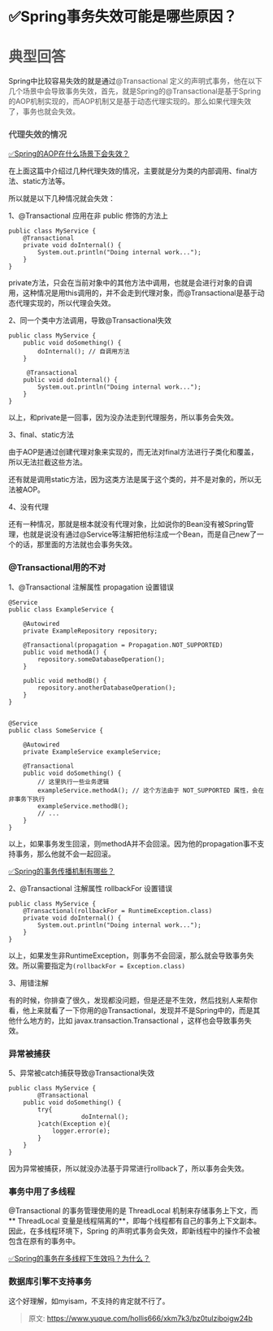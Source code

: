 # ✅Spring事务失效可能是哪些原因？

# <font style="color:rgb(85, 85, 85);">典型回答</font>


Spring中比较容易失效的就是通过<font style="color:rgb(85, 85, 85);">@Transactional 定义的声明式事务，他在以下几个场景中会导致事务失效，首先，就是Spring的@Transactional是基于Spring的AOP机制实现的，而AOP机制又是基于动态代理实现的。那么如果代理失效了，事务也就会失效。</font>

<font style="color:rgb(85, 85, 85);"></font>

### <font style="color:rgb(85, 85, 85);">代理失效的情况</font>
<font style="color:rgb(85, 85, 85);"></font>

[✅Spring的AOP在什么场景下会失效？](https://www.yuque.com/hollis666/xkm7k3/qogczxzhispgvw96)



在上面这篇中介绍过几种代理失效的情况，主要就是分为类的内部调用、final方法、static方法等。



所以就是以下几种情况就会失效：



1、@Transactional 应用在非 public 修饰的方法上



```plain
public class MyService {
    @Transactional
    private void doInternal() {
        System.out.println("Doing internal work...");
    }
}
```



private方法，只会在当前对象中的其他方法中调用，也就是会进行对象的自调用，这种情况是用this调用的，并不会走到代理对象，而@Transactional是基于动态代理实现的，所以代理会失效。



2、同一个类中方法调用，导致@Transactional失效



```plain
public class MyService {
    public void doSomething() {
        doInternal(); // 自调用方法
    }

  	 @Transactional
    public void doInternal() {
        System.out.println("Doing internal work...");
    }
}

```



以上，和private是一回事，因为没办法走到代理服务，所以事务会失效。



3、final、static方法



由于AOP是通过创建代理对象来实现的，而无法对final方法进行子类化和覆盖，所以无法拦截这些方法。



还有就是调用static方法，因为这类方法是属于这个类的，并不是对象的，所以无法被AOP。



4、没有代理



还有一种情况，那就是根本就没有代理对象，比如说你的Bean没有被Spring管理，也就是说没有通过@Service等注解把他标注成一个Bean，而是自己new了一个的话，那里面的方法就也会事务失效。



### @Transactional用的不对
  
1、@Transactional 注解属性 propagation 设置错误



```plain
@Service
public class ExampleService {
    
    @Autowired
    private ExampleRepository repository;

    @Transactional(propagation = Propagation.NOT_SUPPORTED)
    public void methodA() {
        repository.someDatabaseOperation();
    }

    public void methodB() {
        repository.anotherDatabaseOperation();
    }
}


@Service
public class SomeService {
    
    @Autowired
    private ExampleService exampleService;

    @Transactional
    public void doSomething() {
        // 这里执行一些业务逻辑
        exampleService.methodA(); // 这个方法由于 NOT_SUPPORTED 属性，会在非事务下执行
        exampleService.methodB();
        // ...
    }
}

```



以上，如果事务发生回滚，则methodA并不会回滚。因为他的propagation事不支持事务，那么他就不会一起回滚。



[✅Spring的事务传播机制有哪些？](https://www.yuque.com/hollis666/xkm7k3/ixgoek25ybmy7ws4)



  
2、@Transactional 注解属性 rollbackFor 设置错误



```plain
public class MyService {
    @Transactional(rollbackFor = RuntimeException.class)
    private void doInternal() {
        System.out.println("Doing internal work...");
    }
}
```



以上，如果发生非RuntimeException，则事务不会回滚，那么就会导致事务失效。所以需要指定为`(rollbackFor = Exception.class)`





3、用错注解



有的时候，你排查了很久，发现都没问题，但是还是不生效，然后找别人来帮你看，他上来就看了一下你用的@Transactional，发现并不是Spring中的，而是其他什么地方的，比如 javax.transaction.Transactional  ，这样也会导致事务失效。



### 异常被捕获
  
5、异常被catch捕获导致@Transactional失效



```plain
public class MyService {
		@Transactional
    public void doSomething() {
      	try{
					doInternal(); 
        }catch(Exception e){
        	logger.error(e);
        }
    }
}
```



因为异常被捕获，所以就没办法基于异常进行rollback了，所以事务会失效。





### 事务中用了多线程


@Transactional 的事务管理使用的是 ThreadLocal 机制来存储事务上下文，而** ThreadLocal 变量是线程隔离的**，即每个线程都有自己的事务上下文副本。因此，在多线程环境下，Spring 的声明式事务会失效，即新线程中的操作不会被包含在原有的事务中。



[✅Spring的事务在多线程下生效吗？为什么？](https://www.yuque.com/hollis666/xkm7k3/qi1vgi3yg8l663yy)

### 数据库引擎不支持事务


这个好理解，如myisam，不支持的肯定就不行了。



> 原文: <https://www.yuque.com/hollis666/xkm7k3/bz0tulziboigw24b>
